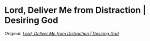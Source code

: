 # Lord, Deliver Me from Distraction | Desiring God
*Original: [Lord, Deliver Me from Distraction | Desiring God](http://www.desiringgod.org/articles/lord-deliver-me-from-distraction)*
